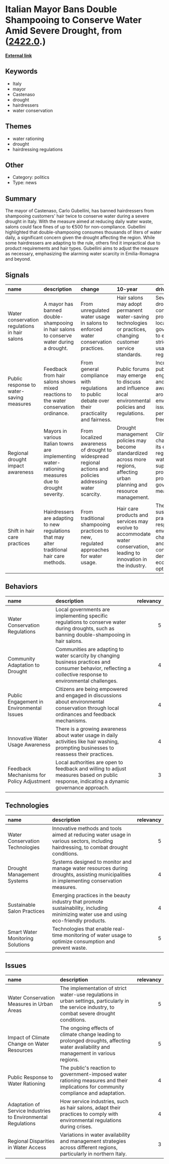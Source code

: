 # __Italian Mayor Bans Double Shampooing to Conserve Water Amid Severe Drought__, from ([2422.0](https://kghosh.substack.com/p/2422.0).)

__[External link](https://www.theguardian.com/world/2022/jun/28/italian-hairdressers-face-fines-for-shampooing-amid-heatwave-castenaso-bologna)__



## Keywords

* Italy
* mayor
* Castenaso
* drought
* hairdressers
* water conservation

## Themes

* water rationing
* drought
* hairdressing regulations

## Other

* Category: politics
* Type: news

## Summary

The mayor of Castenaso, Carlo Gubellini, has banned hairdressers from shampooing customers' hair twice to conserve water during a severe drought in Italy. With the measure aimed at reducing daily water waste, salons could face fines of up to €500 for non-compliance. Gubellini highlighted that double-shampooing consumes thousands of liters of water daily, a significant concern given the drought affecting the region. While some hairdressers are adapting to the rule, others find it impractical due to product requirements and hair types. Gubellini aims to adjust the measure as necessary, emphasizing the alarming water scarcity in Emilia-Romagna and beyond.

## Signals

| name                                          | description                                                                                        | change                                                                                                     | 10-year                                                                                                                    | driving-force                                                                                                            |   relevancy |
|:----------------------------------------------|:---------------------------------------------------------------------------------------------------|:-----------------------------------------------------------------------------------------------------------|:---------------------------------------------------------------------------------------------------------------------------|:-------------------------------------------------------------------------------------------------------------------------|------------:|
| Water conservation regulations in hair salons | A mayor has banned double-shampooing in hair salons to conserve water during a drought.            | From unregulated water usage in salons to enforced water conservation practices.                           | Hair salons may adopt permanent water-saving technologies or practices, changing customer service standards.               | Severe drought conditions prompting local governments to enforce stricter water usage regulations.                       |           4 |
| Public response to water-saving measures      | Feedback from hair salons shows mixed reactions to the water conservation ordinance.               | From general compliance with regulations to public debate over their practicality and fairness.            | Public forums may emerge to discuss and influence local environmental policies and regulations.                            | Increased public engagement and awareness around environmental issues and personal freedoms.                             |           3 |
| Regional drought impact awareness             | Mayors in various Italian towns are implementing water-rationing measures due to drought severity. | From localized awareness of drought to widespread regional actions and policies addressing water scarcity. | Drought management policies may become standardized across more regions, affecting urban planning and resource management. | Climate change and its effects on regional water supplies prompting proactive governmental measures.                     |           5 |
| Shift in hair care practices                  | Hairdressers are adapting to new regulations that may alter traditional hair care methods.         | From traditional shampooing practices to new, regulated approaches for water usage.                        | Hair care products and services may evolve to accommodate water conservation, leading to innovation in the industry.       | The need for sustainable practices in response to environmental challenges and consumer demand for eco-friendly options. |           4 |

## Behaviors

| name                                      | description                                                                                                                                                    |   relevancy |
|:------------------------------------------|:---------------------------------------------------------------------------------------------------------------------------------------------------------------|------------:|
| Water Conservation Regulations            | Local governments are implementing specific regulations to conserve water during droughts, such as banning double-shampooing in hair salons.                   |           5 |
| Community Adaptation to Drought           | Communities are adapting to water scarcity by changing business practices and consumer behavior, reflecting a collective response to environmental challenges. |           4 |
| Public Engagement in Environmental Issues | Citizens are being empowered and engaged in discussions about environmental conservation through local ordinances and feedback mechanisms.                     |           4 |
| Innovative Water Usage Awareness          | There is a growing awareness about water usage in daily activities like hair washing, prompting businesses to reassess their practices.                        |           4 |
| Feedback Mechanisms for Policy Adjustment | Local authorities are open to feedback and willing to adjust measures based on public response, indicating a dynamic governance approach.                      |           3 |

## Technologies

| name                             | description                                                                                                                             |   relevancy |
|:---------------------------------|:----------------------------------------------------------------------------------------------------------------------------------------|------------:|
| Water Conservation Technologies  | Innovative methods and tools aimed at reducing water usage in various sectors, including hairdressing, to combat drought conditions.    |           5 |
| Drought Management Systems       | Systems designed to monitor and manage water resources during droughts, assisting municipalities in implementing conservation measures. |           4 |
| Sustainable Salon Practices      | Emerging practices in the beauty industry that promote sustainability, including minimizing water use and using eco-friendly products.  |           4 |
| Smart Water Monitoring Solutions | Technologies that enable real-time monitoring of water usage to optimize consumption and prevent waste.                                 |           5 |

## Issues

| name                                                          | description                                                                                                                                      |   relevancy |
|:--------------------------------------------------------------|:-------------------------------------------------------------------------------------------------------------------------------------------------|------------:|
| Water Conservation Measures in Urban Areas                    | The implementation of strict water-use regulations in urban settings, particularly in the service industry, to combat severe drought conditions. |           5 |
| Impact of Climate Change on Water Resources                   | The ongoing effects of climate change leading to prolonged droughts, affecting water availability and management in various regions.             |           5 |
| Public Response to Water Rationing                            | The public's reaction to government-imposed water rationing measures and their implications for community compliance and adaptation.             |           4 |
| Adaptation of Service Industries to Environmental Regulations | How service industries, such as hair salons, adapt their practices to comply with environmental regulations during crises.                       |           4 |
| Regional Disparities in Water Access                          | Variations in water availability and management strategies across different regions, particularly in northern Italy.                             |           3 |